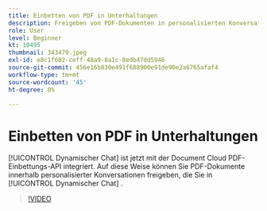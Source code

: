 ```yaml
---
title: Einbetten von PDF in Unterhaltungen
description: Freigeben von PDF-Dokumenten in personalisierten Konversationen, die Sie im dynamischen Chat erstellen.
role: User
level: Beginner
kt: 10495
thumbnail: 343479.jpeg
exl-id: e8c1f602-ceff-48a9-8a1c-8edb47dd5946
source-git-commit: 456e16b830e491f688900e91de90e2a6765afaf4
workflow-type: tm+mt
source-wordcount: '45'
ht-degree: 0%

---
```


# Einbetten von PDF in Unterhaltungen

[!UICONTROL Dynamischer Chat]  ist jetzt mit der Document Cloud PDF-Einbettungs-API integriert. Auf diese Weise können Sie PDF-Dokumente innerhalb personalisierter Konversationen freigeben, die Sie in [!UICONTROL Dynamischer Chat] .

>[!VIDEO](https://video.tv.adobe.com/v/343479/?quality=12&learn=on)
